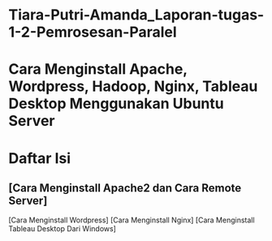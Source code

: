 # Tiara-Putri-Amanda_Laporan-tugas-1-2-Pemrosesan-Paralel
# Cara Menginstall Apache, Wordpress, Hadoop, Nginx, Tableau Desktop Menggunakan Ubuntu Server
# Daftar Isi
## [Cara Menginstall Apache2 dan Cara Remote Server]
[Cara Menginstall Wordpress]
[Cara Menginstall Nginx]
[Cara Menginstall Tableau Desktop Dari Windows]

